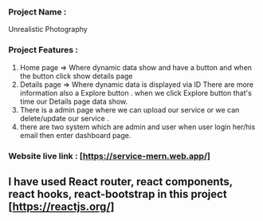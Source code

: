 
### Project Name :
Unrealistic Photography


### Project Features :
1. Home page => Where dynamic data show and have a button and when the button click show details page 
2. Details page => Where dynamic data is displayed via ID There are more information also a Explore button . when we click Explore button that's time our Details page  data show.
3. There is a admin page where we can upload our service or we can delete/update our service .
4. there are two system which are admin and user when user login her/his email then enter dashboard page.

### Website live link : [https://service-mern.web.app/]

## I have used React router, react components, react hooks, react-bootstrap in this project  [https://reactjs.org/]
